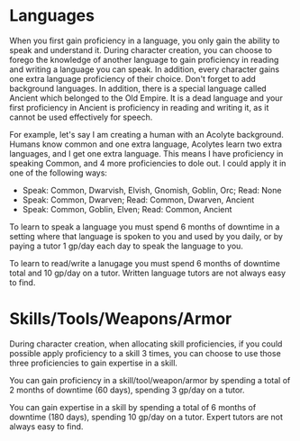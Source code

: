 # Languages

When you first gain proficiency in a language, you only gain the ability to speak and understand it. During character creation, you can choose to forego the knowledge of another language to gain proficiency in reading and writing a language you can speak. In addition, every character gains one extra language proficiency of their choice. Don't forget to add background languages. In addition, there is a special language called Ancient which belonged to the Old Empire. It is a dead language and your first proficiency in Ancient is proficiency in reading and writing it, as it cannot be used effectively for speech.

For example, let's say I am creating a human with an Acolyte background. Humans know common and one extra language, Acolytes learn two extra languages, and I get one extra language. This means I have proficiency in speaking Common, and 4 more proficiencies to dole out. I could apply it in one of the following ways:
- Speak: Common, Dwarvish, Elvish, Gnomish, Goblin, Orc; Read: None
- Speak: Common, Dwarven; Read: Common, Dwarven, Ancient
- Speak: Common, Goblin, Elven; Read: Common, Ancient

To learn to speak a language you must spend 6 months of downtime in a setting where that language is spoken to you and used by you daily, or by paying a tutor 1 gp/day each day to speak the language to you.

To learn to read/write a lanugage you must spend 6 months of downtime total and 10 gp/day on a tutor. Written language tutors are not always easy to find.

# Skills/Tools/Weapons/Armor
During character creation, when allocating skill proficiencies, if you could possible apply proficiency to a skill 3 times, you can choose to use those three proficiencies to gain expertise in a skill.

You can gain proficiency in a skill/tool/weapon/armor by spending a total of 2 months of downtime (60 days), spending 3 gp/day on a tutor.

You can gain expertise in a skill by spending a total of 6 months of downtime (180 days), spending 10 gp/day on a tutor. Expert tutors are not always easy to find.